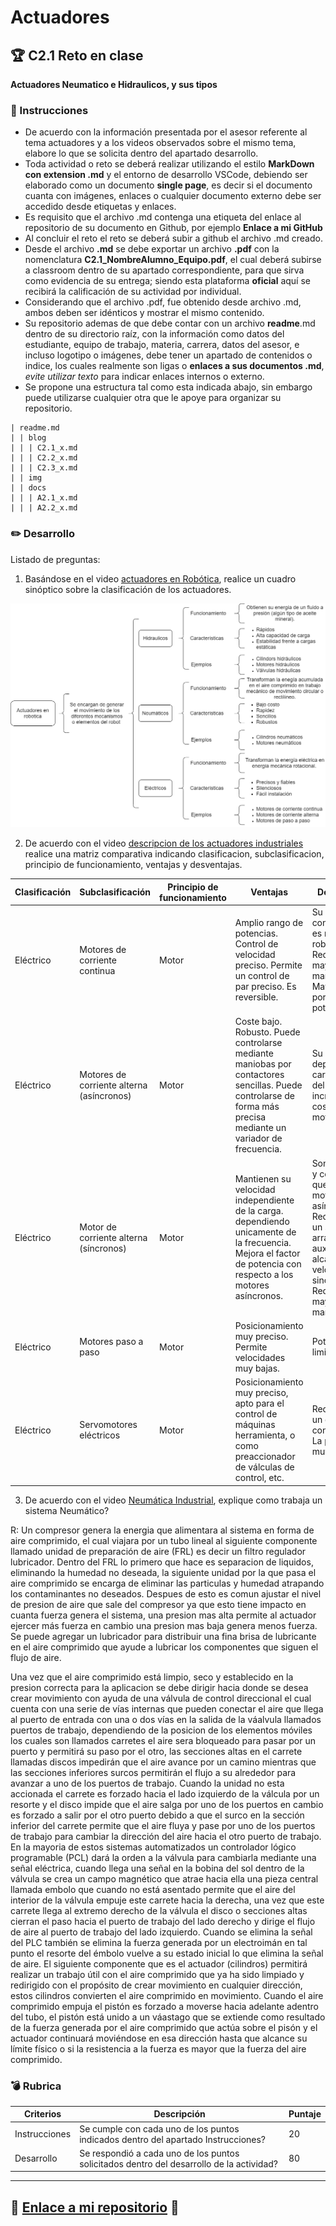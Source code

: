 # Actuadores

## :trophy: C2.1 Reto en clase

**Actuadores Neumatico e Hidraulicos, y sus tipos**

### :blue_book: Instrucciones

- De acuerdo con la información presentada por el asesor referente al tema actuadores y a los videos observados sobre el mismo tema, elabore lo que se solicita dentro del apartado desarrollo.
- Toda actividad o reto se deberá realizar utilizando el estilo **MarkDown con extension .md** y el entorno de desarrollo VSCode, debiendo ser elaborado como un documento **single page**, es decir si el documento cuanta con imágenes, enlaces o cualquier documento externo debe ser accedido desde etiquetas y enlaces.
- Es requisito que el archivo .md contenga una etiqueta del enlace al repositorio de su documento en Github, por ejemplo **Enlace a mi GitHub**
- Al concluir el reto el reto se deberá subir a github el archivo .md creado.
- Desde el archivo **.md** se debe exportar un archivo **.pdf** con la nomenclatura **C2.1_NombreAlumno_Equipo.pdf**, el cual deberá subirse a classroom dentro de su apartado correspondiente, para que sirva como evidencia de su entrega; siendo esta plataforma **oficial** aquí se recibirá la calificación de su actividad por individual.
- Considerando que el archivo .pdf, fue obtenido desde archivo .md, ambos deben ser idénticos y mostrar el mismo contenido.
- Su repositorio ademas de que debe contar con un archivo **readme**.md dentro de su directorio raíz, con la información como datos del estudiante, equipo de trabajo, materia, carrera, datos del asesor, e incluso logotipo o imágenes, debe tener un apartado de contenidos o indice, los cuales realmente son ligas o **enlaces a sus documentos .md**, _evite utilizar texto_ para indicar enlaces internos o externo.
- Se propone una estructura tal como esta indicada abajo, sin embargo puede utilizarse cualquier otra que le apoye para organizar su repositorio.  
``` 
| readme.md
| | blog
| | | C2.1_x.md
| | | C2.2_x.md
| | | C2.3_x.md
| | img
| | docs
| | | A2.1_x.md
| | | A2.2_x.md
```

### :pencil2: Desarrollo

Listado de preguntas:

1. Basándose en el video [actuadores en Robótica](https://www.youtube.com/watch?v=e_6rjEGWqoY), realice un cuadro sinóptico sobre la clasificación de los actuadores.

![CuadroSipnotico](../Imagenes/C2.1_CuadroSipnotico.png)

2. De acuerdo con el video [descripcion de los actuadores industriales](https://www.youtube.com/watch?v=mFsPxpFHajM) realice una matriz comparativa indicando clasificacion, subclasificacion, principio de funcionamiento, ventajas y desventajas.

| Clasificación | Subclasificación | Principio de funcionamiento | Ventajas | Desventajas |
| --------------| ---------------- | --------------------------- | -------- | ----------- |
| Eléctrico | Motores de corriente continua | Motor | Amplio rango de potencias. Control de velocidad preciso. Permite un control de par preciso. Es reversible. | Su construcción es menos robusta. Requiere mayor mantenimiento. Mayor tamaño por unidad de potencia. |
| Eléctrico | Motores de corriente alterna (asíncronos) | Motor | Coste bajo. Robusto. Puede controlarse mediante maniobas por contactores sencillas. Puede controlarse de forma más precisa mediante un variador de frecuencia. | Su velocidad depende de la carga. El coste del variador incrementa el coste del motor. |
| Eléctrico | Motor de corriente alterna (síncronos) | Motor | Mantienen su velocidad independiente de la carga. dependiendo unicamente de la frecuencia. Mejora el factor de potencia con respecto a los motores asíncronos. | Son más caros y complejos que los motores asíncronos. Requieren de un sistema de arranque auxiliar hasta alcanzar la velocidad de sincronismo. Requieren un mayor mantenimiento. |
| Eléctrico | Motores paso a paso | Motor | Posicionamiento muy preciso. Permite velocidades muy bajas. | Potencia muy limitada. |
| Eléctrico | Servomotores eléctricos | Motor | Posicionamiento muy preciso, apto para el control de máquinas herramienta, o como preaccionador de válculas de control, etc. | Requieren de un circuito de control interno. La potencia es muy limitada. |

3. De acuerdo con el video [Neumática Industrial](https://www.youtube.com/watch?v=Wee85cI6wwQ&t=394s), explique como trabaja un sistema Neumático?

R: Un compresor genera la energia que alimentara al sistema en forma de aire comprimido, el cual viajara por un tubo lineal al siguiente componente llamado unidad de preparación de aire (FRL) es decir un filtro regulador lubricador. Dentro del FRL lo primero que hace es separacion de liquidos, eliminando la humedad no deseada, la siguiente unidad por la que pasa el aire comprimido se encarga de eliminar las particulas y humedad atrapando los contaminantes no deseados. Despues de esto es comun ajustar el nivel de presion de aire que sale del compresor ya que esto tiene impacto en cuanta fuerza genera el sistema, una presion mas alta permite al actuador ejercer más fuerza en cambio una presion mas baja genera menos fuerza. Se puede agregar un lubricador para distribuir una fina brisa de lubricante en el aire comprimido que ayude a lubricar los componentes que siguen el flujo de aire.

Una vez que el aire comprimido está limpio, seco y establecido en la presion correcta para la aplicacion se debe dirigir hacia donde se desea crear movimiento con ayuda de una válvula de control direccional el cual cuenta con una serie de vías internas que pueden conectar el aire que llega al puerto de entrada con una o dos vías en la salida de la váalvula llamados puertos de trabajo, dependiendo de la posicion de los elementos móviles los cuales son llamados carretes el aire sera bloqueado para pasar por un puerto y permitirá su paso por el otro, las secciones altas en el carrete llamadas discos impedirán que el aire avance por un camino mientras que las secciones inferiores surcos permitirán el flujo a su alrededor para avanzar a uno de los puertos de trabajo. Cuando la unidad no esta accionada el carrete es forzado hacia el lado izquierdo de la válcula por un resorte y el disco impide que el aire salga por uno de los puertos en cambio es forzado a salir por el otro puerto debido a que el surco en la sección inferior del carrete permite que el aire fluya y pase por uno de los puertos de trabajo para cambiar la dirección del aire hacia el otro puerto de trabajo. En la mayoria de estos sistemas automatizados un controlador lógico programable (PCL) dará la orden a la válvula para cambiarla mediante una señal eléctrica, cuando llega una señal en la bobina del sol dentro de la válvula se crea un campo magnético que atrae hacia ella una pieza central llamada embolo que cuando no está asentado permite que el aire del interior de la válvula empuje este carrete hacia la derecha, una vez que este carrete llega al extremo derecho de la válvula el disco o secciones altas cierran el paso hacia el puerto de trabajo del lado derecho y dirige el flujo de aire al puerto de trabajo del lado izquierdo. Cuando se elimina la señal del PLC también se elimina la fuerza generada por un electroimán en tal punto el resorte del émbolo vuelve a su estado inicial lo que elimina la señal de aire. 
El siguiente componente que es el actuador (cilindros) permitirá realizar un trabajo útil con el aire comprimido que ya ha sido limpiado y redirigido con el propósito de crear movimiento en cualquier dirección, estos cilindros convierten el aire comprimido en movimiento. Cuando el aire comprimido empuja el pistón es forzado a moverse hacia adelante adentro del tubo, el pistón está unido a un váastago que se extiende como resultado de la fuerza generada por el aire comprimido que actúa sobre el pisón y el actuador continuará moviéndose en esa dirección hasta que alcance su límite físico o si la resistencia a la fuerza es mayor que la fuerza del aire comprimido.

### :bomb: Rubrica

| Criterios     | Descripción                                                                                  | Puntaje |
| ------------- | -------------------------------------------------------------------------------------------- | ------- |
| Instrucciones | Se cumple con cada uno de los puntos indicados dentro del apartado Instrucciones?            | 20 |
| Desarrollo    | Se respondió a cada uno de los puntos solicitados dentro del desarrollo de la actividad?     | 80      |

___
## :link: [Enlace a mi repositorio](https://github.com/CMRamirezC/Sistemas_Programables_Ramirez_Cervantes.git) :link:
